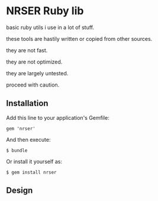 # NRSER Ruby lib

basic ruby utils i use in a lot of stuff.

these tools are hastily written or copied from other sources. 

they are not fast.

they are not optimized.

they are largely untested.

proceed with caution.

## Installation

Add this line to your application's Gemfile:

    gem 'nrser'

And then execute:

    $ bundle

Or install it yourself as:

    $ gem install nrser


## Design


